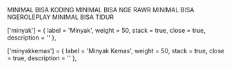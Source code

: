MINIMAL BISA KODING
MINIMAL BISA NGE RAWR
MINIMAL BISA NGEROLEPLAY
MINIMAL BISA TIDUR
 
 
 
 ['minyak'] = {
		label = 'Minyak',
		weight = 50,
		stack = true,
		close = true,
		description = ''
	},

['minyakkemas'] = {
		label = 'Minyak Kemas',
		weight = 50,
		stack = true,
		close = true,
		description = ''
	},
